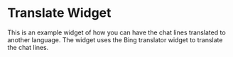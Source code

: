 # Translate Widget
This is an example widget of how you can have the chat lines translated to another language. The widget uses the Bing translator widget to translate the chat lines. 
